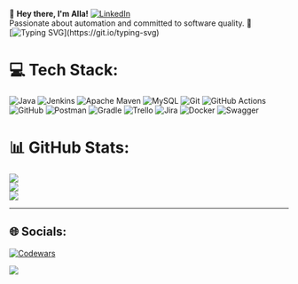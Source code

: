 👋 **Hey there, I'm Alla!** [![LinkedIn](https://img.shields.io/badge/LinkedIn-%230077B5.svg?logo=linkedin&logoColor=white)](https://linkedin.com/in/https://www.linkedin.com/in/alla-vorobieva/) <br>Passionate about automation and committed to software quality. 🚀
<br>[![Typing SVG](https://readme-typing-svg.demolab.com?font=Fira+Code&pause=1000&width=435&lines=Feel+free+to+explore+my+projects.;+Let%E2%80%99s+connect!)](https://git.io/typing-svg)

# 💻 Tech Stack:
![Java](https://img.shields.io/badge/java-%23ED8B00.svg?style=for-the-badge&logo=openjdk&logoColor=white) ![Jenkins](https://img.shields.io/badge/jenkins-%232C5263.svg?style=for-the-badge&logo=jenkins&logoColor=white) ![Apache Maven](https://img.shields.io/badge/Apache%20Maven-C71A36?style=for-the-badge&logo=Apache%20Maven&logoColor=white) ![MySQL](https://img.shields.io/badge/mysql-4479A1.svg?style=for-the-badge&logo=mysql&logoColor=white) ![Git](https://img.shields.io/badge/git-%23F05033.svg?style=for-the-badge&logo=git&logoColor=white) ![GitHub Actions](https://img.shields.io/badge/github%20actions-%232671E5.svg?style=for-the-badge&logo=githubactions&logoColor=white) ![GitHub](https://img.shields.io/badge/github-%23121011.svg?style=for-the-badge&logo=github&logoColor=white) ![Postman](https://img.shields.io/badge/Postman-FF6C37?style=for-the-badge&logo=postman&logoColor=white) ![Gradle](https://img.shields.io/badge/Gradle-02303A.svg?style=for-the-badge&logo=Gradle&logoColor=white) ![Trello](https://img.shields.io/badge/Trello-%23026AA7.svg?style=for-the-badge&logo=Trello&logoColor=white) ![Jira](https://img.shields.io/badge/jira-%230A0FFF.svg?style=for-the-badge&logo=jira&logoColor=white) ![Docker](https://img.shields.io/badge/docker-%230db7ed.svg?style=for-the-badge&logo=docker&logoColor=white) ![Swagger](https://img.shields.io/badge/-Swagger-%23Clojure?style=for-the-badge&logo=swagger&logoColor=white)
# 📊 GitHub Stats:
![](https://github-readme-stats.vercel.app/api?username=AllaBird&theme=dark&hide_border=false&include_all_commits=true&count_private=true)<br/>
![](https://github-readme-streak-stats.herokuapp.com/?user=AllaBird&theme=dark&hide_border=false)<br/>
![](https://github-readme-stats.vercel.app/api/top-langs/?username=AllaBird&theme=dark&hide_border=false&include_all_commits=true&count_private=true&layout=compact)

---
## 🌐 Socials:
[![Codewars](https://www.codewars.com/users/Alla%20B/badges/small)](https://www.codewars.com/users/Alla%20B)

[![](https://visitcount.itsvg.in/api?id=AllaBird&icon=0&color=0)](https://visitcount.itsvg.in)
